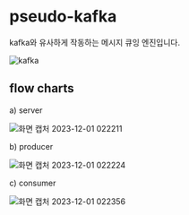 # pseudo-kafka

kafka와 유사하게 작동하는 메시지 큐잉 엔진입니다.

![kafka](https://github.com/tngtied/pseudo-kafka/assets/75424805/91ed6386-98ca-4388-9c07-2acf3a7c2ffe)

## flow charts
  a) server
  
  ![화면 캡처 2023-12-01 022211](https://github.com/tngtied/pseudo-kafka/assets/75424805/aaead497-9ada-483c-8fdf-d56fc51f1f8a)
  
  b) producer
  
  ![화면 캡처 2023-12-01 022224](https://github.com/tngtied/pseudo-kafka/assets/75424805/42b7cec9-afe2-4807-ad6e-316aa932ffea)
  
  c) consumer
  
  ![화면 캡처 2023-12-01 022356](https://github.com/tngtied/pseudo-kafka/assets/75424805/8cce1ca6-0668-47f5-ba2e-4aef8f7cdbac)
